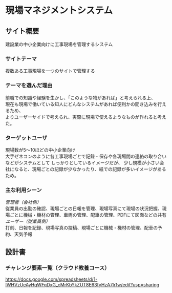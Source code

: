 
# 現場マネジメントシステム

## サイト概要
建設業の中小企業向けに工事現場を管理するシステム

### サイトテーマ
複数ある工事現場を一つのサイトで管理する

### テーマを選んだ理由
前職での知識や経験を生かし、「このような物があれば」と考えられる上、  
現在も現場で働いている知人にどんなシステムがあれば便利かの聞き込みを行えるため、  
よりユーザーサイドで考えられ、実際に現場で使えるようなものが作れると考えた。

### ターゲットユーザ
現場数が5〜10ほどの中小企業向け  
大手ゼネコンのように各工事現場ごとで記録・保存や各現場間の連絡の取り合いなどがシステムとして
しっかりとしているイメージだが、
少し規模が小さい会社になると、現場ごとの記録が少なかったり、紙での記録が多いイメージがあるため。

### 主な利用シーン

*管理者（会社側）*  
従業員の出勤の確認、現場ごとの日報を管理、現場写真にて現場の状況把握、現場ごとに機械・機材の管理、車両の管理、配車の管理、PDFにて図面などの共有    
*ユーザー（従業員側）*  
打刻、日報を記録、現場写真の投稿、現場ごとに機械・機材の管理、配車の予約、天気予報


## 設計書


### チャレンジ要素一覧（クラウド教養コース）

https://docs.google.com/spreadsheets/d/1-IWHVzUeAyHqWFqDxG_cMrKbYkZUT8E63fyHzA7lr1w/edit?usp=sharing
